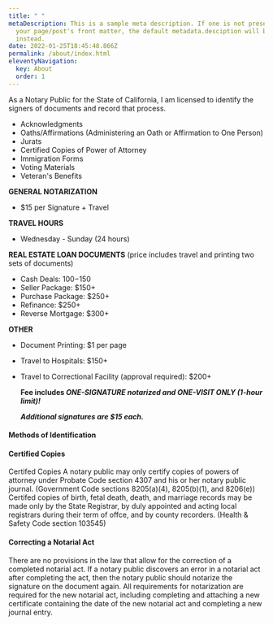 ```yaml
---
title: " "
metaDescription: This is a sample meta description. If one is not present in
  your page/post's front matter, the default metadata.desciption will be used
  instead.
date: 2022-01-25T18:45:48.866Z
permalink: /about/index.html
eleventyNavigation:
  key: About
  order: 1
---
```

As a Notary Public for the State of California, I am licensed to identify the signers of documents and record that process. 

* Acknowledgments
* Oaths/Affirmations (Administering an Oath or Affirmation to One Person)
* Jurats
* Certified Copies of Power of Attorney
* Immigration Forms
* Voting Materials
* Veteran's Benefits

**GENERAL NOTARIZATION**

* $15 per Signature + Travel

**TRAVEL HOURS**

* Wednesday - Sunday (24 hours)

**REAL ESTATE LOAN DOCUMENTS** (price includes travel and printing two sets of documents)

* Cash Deals: $100-$150
* Seller Package: $150+
* Purchase Package: $250+
* Refinance: $250+
* Reverse Mortgage: $300+

**OTHER**

* Document Printing: $1 per page
* Travel to Hospitals: $150+
* Travel to Correctional Facility (approval required): $200+

  **Fee includes *ONE-SIGNATURE notarized and ONE-VISIT ONLY (1-hour limit)!***

  ***Additional signatures are $15 each.***

<!--EndFragment-->

#### Methods of Identification

#### Certified Copies

Certifed Copies
A notary public may only certify copies of powers of attorney under Probate Code section
4307 and his or her notary public journal. (Government Code sections 8205(a)(4), 8205(b)(1),
and 8206(e))
Certifed copies of birth, fetal death, death, and marriage records may be made only by the
State Registrar, by duly appointed and acting local registrars during their term of offce, and
by county recorders. (Health & Safety Code section 103545)

#### Correcting a Notarial Act

There are no provisions in the law that allow for the correction of a completed notarial act.
If a notary public discovers an error in a notarial act after completing the act, then the notary public should notarize the signature on the document again. All requirements for notarization are required for the new notarial act, including completing and attaching a new certificate containing the date of the new notarial act and completing a new journal entry.